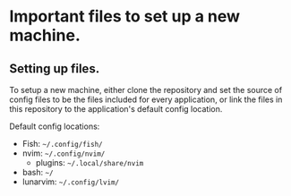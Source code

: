 # Important files to set up a new machine. 

## Setting up files.
To setup a new machine, either clone the repository and set the source of config
files to be the files included for every application, or link the files in this
repository to the application's default config location.

Default config locations:
- Fish: `~/.config/fish/`
- nvim: `~/.config/nvim/`
  - plugins: `~/.local/share/nvim`
- bash: `~/`
- lunarvim: `~/.config/lvim/`
